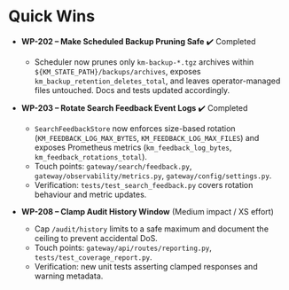 
# Quick Wins

- **WP-202 – Make Scheduled Backup Pruning Safe** ✔️ Completed
  - Scheduler now prunes only `km-backup-*.tgz` archives within `${KM_STATE_PATH}/backups/archives`, exposes `km_backup_retention_deletes_total`, and leaves operator-managed files untouched. Docs and tests updated accordingly.

- **WP-203 – Rotate Search Feedback Event Logs** ✔️ Completed
  - `SearchFeedbackStore` now enforces size-based rotation (`KM_FEEDBACK_LOG_MAX_BYTES`, `KM_FEEDBACK_LOG_MAX_FILES`) and exposes Prometheus metrics (`km_feedback_log_bytes`, `km_feedback_rotations_total`).
  - Touch points: `gateway/search/feedback.py`, `gateway/observability/metrics.py`, `gateway/config/settings.py`.
  - Verification: `tests/test_search_feedback.py` covers rotation behaviour and metric updates.

- **WP-208 – Clamp Audit History Window** (Medium impact / XS effort)
  - Cap `/audit/history` limits to a safe maximum and document the ceiling to prevent accidental DoS.
  - Touch points: `gateway/api/routes/reporting.py`, `tests/test_coverage_report.py`.
  - Verification: new unit tests asserting clamped responses and warning metadata.

